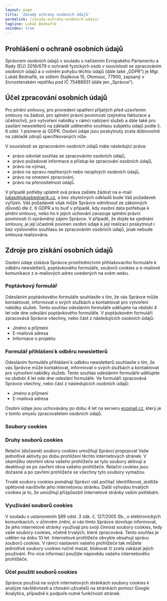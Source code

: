 ```yaml
---
layout: page
title: 'Zásady ochrany osobních údajů'
permalink: /zasady-ochrany-osobnich-udaju/
tagline: Lukáš Bednařík
noindex: true
---
```


## Prohlášení o ochraně osobních údajů

Správcem osobních údajů v souladu s nařízením Evropského Parlamentu a Rady (EU) 2016/679 o ochraně fyzických osob v souvislosti se zpracováním osobních údajů a o volném pohybu těchto údajů (dále také „GDPR“) je Mgr. Lukáš Bednařík, se sídlem Staškova 15, Olomouc, 77900, zapsaný v živnostenském rejstříku pod IČ 75488931 (dále jen „Správce“).

## Účel zpracování osobních údajů

Pro plnění smlouvy, pro provedení opatření přijatých před uzavřením smlouvy na žádost, pro splnění právní povinnosti (zejména fakturace a účetnictví), pro vytvoření nabídky v rámci nabízení služeb a dále také pro zasílání newsletterů na základě uděleného souhlasu subjektu údajů podle č. 6 odst. 1 písmene a) GDPR. Osobní údaje jsou poskytnuty zcela dobrovolně na základě zdrojů specifikovaných níže.

V souvislosti se zpracováním osobních údajů máte následující práva:

- právo odvolat souhlas se zpracováním osobních údajů,
- právo požadovat informace a přístup ke zpracování osobních údajů,
- právo na výmaz,
- právo na opravu nepřesných nebo neúplných osobních údajů,
- právo na omezení zpracování,
- právo na přenositelnost údajů.

V případě potřeby uplatnit svá práva zašlete žádost na e-mail lukas@lukasbednarik.cz, a bez zbytečných odkladů bude Váš požadavek vyřízen. Váš požadavek však může Správce odmítnout ze zákonných důvodů dle č. 6 GDPR a to buď v případě, kdy osobní data potřebuje k plnění smlouvy, nebo ho k jejich uchování zavazuje splnění právní povinnosti či oprávněný zájem Správce. V případě, že dojde ke sjednání smlouvy, je její účastník povinen osobní údaje k její realizaci poskytnout i bez výslovného souhlasu se zpracováním osobních údajů, jinak nebude smlouva realizována.

## Zdroje pro získání osobních údajů

Osobní údaje získává Správce prostřednictvím přihlašovacího formuláře k odběru newsletterů, poptávkového formuláře, souborů cookies a e-mailové komunikace z e-mailových adres uvedených na svém webu.

### Poptávkový formulář

Odesláním poptávkového formuláře souhlasíte s tím, že vás Správce může kontaktovat, informovat o svých službách a kontaktovat pro vytvoření nabídky služeb. Tento souhlas odesláním formuláře udělujete na období 4 let ode dne odeslání poptávkového formuláře. V poptávkovém formuláři zpracovává Správce všechny, nebo část z následujících osobních údajů:

- Jméno a příjmení
- E-mailová adresa
- Informace o projektu

### Formulář přihlášení k odběru newsletterů

Odesláním formuláře přihlášení k odběru newsletterů souhlasíte s tím, že vás Správce může kontaktovat, informovat o svých službách a kontaktovat pro vytvoření nabídky služeb. Tento souhlas odesláním formuláře udělujete na období 4 let ode dne odeslání formuláře. Ve formuláři zpracovává Správce všechny, nebo část z následujících osobních údajů:

- Jméno a příjmení
- E-mailová adresa

Osobní údaje jsou uchovávány po dobu 4 let na serveru [ecomail.cz](https://www.ecomail.cz/), který je v tomto smyslu zpracovatelem osobních údajů.

### Soubory cookies

### Druhy souborů cookies

Relační (dočasné) soubory cookies umožňují Správci propojovat Vaše jednotlivé aktivity po
dobu prohlížení těchto internetových stránek. V okamžiku otevření okna vašeho prohlížeče se tyto soubory aktivují a deaktivují se po zavření okna vašeho prohlížeče. Relační cookies jsou dočasné a po zavření prohlížeče se všechny tyto soubory vymažou.

Trvalé soubory cookies pomáhají Správci váš počítač identifikovat, jestliže opětovně navštívíte jeho internetovou stránku. Další výhodou trvalých cookies je to, že umožňují přizpůsobit internetové stránky vašim potřebám.

### Využívání souborů cookies

V souladu s ustanovením §89 odst. 3 zák. č. 127/2005 Sb., o elektronických komunikacích, v účinném znění, si vás tímto Správce dovoluje informovat, že jeho internetové stránky využívají pro svoji činnost soubory cookies, tedy vaše soubory cookies, včetně trvalých, které zpracovává. Tento souhlas je udělen na dobu 10 let. Internetové prohlížeče obvykle obsahují správu souborů cookies. V rámci nastavení vašeho prohlížeče tak můžete jednotlivé soubory cookies ručně mazat, blokovat či zcela zakázat jejich používání. Pro více informací použijte nápovědu vašeho internetového prohlížeče.

### Účel použití souborů cookies

Správce používá na svých internetových stránkách soubory cookies k analýze návštěvnosti a chování uživatelů na stránkách pomocí Google Analytics, případně k podpoře nutné funkčnosti stránek.
